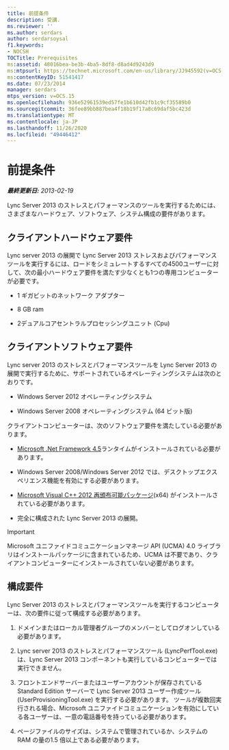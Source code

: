 ```yaml
---
title: 前提条件
description: 受講.
ms.reviewer: ''
ms.author: serdars
author: serdarsoysal
f1.keywords:
- NOCSH
TOCTitle: Prerequisites
ms:assetid: 48016bea-be3b-4ba5-8df8-d8ad4d9243d9
ms:mtpsurl: https://technet.microsoft.com/en-us/library/JJ945592(v=OCS.15)
ms:contentKeyID: 51541417
ms.date: 07/23/2014
manager: serdars
mtps_version: v=OCS.15
ms.openlocfilehash: 936e52961539ed57fe1b610d42fb1c9cf35589b0
ms.sourcegitcommit: 36fee89bb887bea4f18b19f17a8c69daf5bc423d
ms.translationtype: MT
ms.contentlocale: ja-JP
ms.lasthandoff: 11/26/2020
ms.locfileid: "49446412"
---
```

# <a name="prerequisites"></a>前提条件

<div data-xmlns="http://www.w3.org/1999/xhtml">

<div class="topic" data-xmlns="http://www.w3.org/1999/xhtml" data-msxsl="urn:schemas-microsoft-com:xslt" data-cs="https://msdn.microsoft.com/">

<div data-asp="https://msdn2.microsoft.com/asp">



</div>

<div id="mainSection">

<div id="mainBody">

<span> </span>

_**最終更新日:** 2013-02-19_

Lync Server 2013 のストレスとパフォーマンスのツールを実行するためには、さまざまなハードウェア、ソフトウェア、システム構成の要件があります。

<div>

## <a name="client-hardware-requirements"></a>クライアントハードウェア要件

Lync server 2013 の展開で Lync Server 2013 ストレスおよびパフォーマンスツールを実行するには、ロードをシミュレートするすべての4500ユーザーに対して、次の最小ハードウェア要件を満たす少なくとも1つの専用コンピューターが必要です。

  - 1 ギガビットのネットワーク アダプター

  - 8 GB ram

  - 2デュアルコアセントラルプロセッシングユニット (Cpu)

</div>

<div>

## <a name="client-software-requirements"></a>クライアントソフトウェア要件

Lync server 2013 のストレスとパフォーマンスツールを Lync Server 2013 の展開で実行するために、サポートされているオペレーティングシステムは次のとおりです。

  - Windows Server 2012 オペレーティングシステム

  - Windows Server 2008 オペレーティングシステム (64 ビット版)

クライアントコンピューターは、次のソフトウェア要件を満たしている必要があります。

  - [Microsoft .Net Framework 4.5](https://go.microsoft.com/fwlink/?linkid=143212)ランタイムがインストールされている必要があります。

  - Windows Server 2008/Windows Server 2012 では、デスクトップエクスペリエンス機能を有効にする必要があります。

  - [Microsoft Visual C++ 2012 再頒布可能パッケージ](https://go.microsoft.com/fwlink/?linkid=143216)(x64) がインストールされている必要があります。

  - 完全に構成された Lync Server 2013 の展開。

<div>


> [!IMPORTANT]  
> Microsoft ユニファイドコミュニケーションマネージ API (UCMA) 4.0 ライブラリはインストールパッケージに含まれているため、UCMA は不要であり、クライアントコンピューターにインストールされていない必要があります。



</div>

</div>

<div>

## <a name="configuration-requirements"></a>構成要件

Lync Server 2013 のストレスとパフォーマンスツールを実行するコンピューターは、次の要件に従って構成する必要があります。

1.  ドメインまたはローカル管理者グループのメンバーとしてログオンしている必要があります。

2.  Lync server 2013 のストレスとパフォーマンスツール (LyncPerfTool.exe) は、Lync Server 2013 コンポーネントも実行しているコンピューターでは実行できません。

3.  フロントエンドサーバーまたはユーザーアカウントが保存されている Standard Edition サーバーで Lync Server 2013 ユーザー作成ツール (UserProvisioningTool.exe) を実行する必要があります。 ツールが複数回実行される場合、Microsoft ユニファイドコミュニケーションを有効にしている各ユーザーは、一意の電話番号を持っている必要があります。

4.  ページファイルのサイズは、システムで管理されているか、システムの RAM の量の1.5 倍以上である必要があります。

</div>

</div>

<span> </span>

</div>

</div>

</div>

